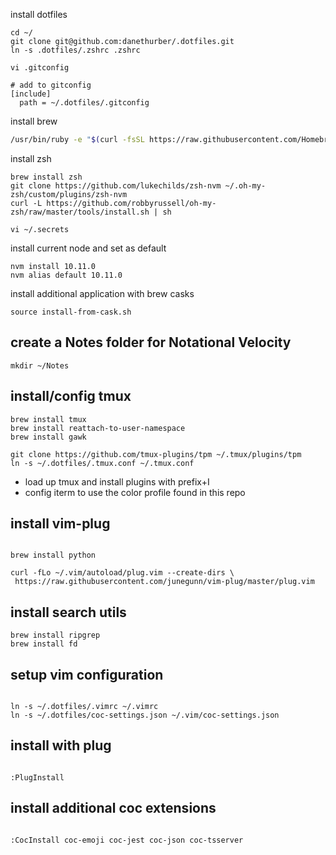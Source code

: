 install dotfiles

```
cd ~/
git clone git@github.com:danethurber/.dotfiles.git
ln -s .dotfiles/.zshrc .zshrc

vi .gitconfig

# add to gitconfig
[include]
  path = ~/.dotfiles/.gitconfig
```

install brew

```bash
/usr/bin/ruby -e "$(curl -fsSL https://raw.githubusercontent.com/Homebrew/install/master/install)"
```

install zsh

```
brew install zsh
git clone https://github.com/lukechilds/zsh-nvm ~/.oh-my-zsh/custom/plugins/zsh-nvm
curl -L https://github.com/robbyrussell/oh-my-zsh/raw/master/tools/install.sh | sh
```

```
vi ~/.secrets
```

install current node and set as default

```
nvm install 10.11.0
nvm alias default 10.11.0
```

install additional application with brew casks

```
source install-from-cask.sh
```

## create a Notes folder for Notational Velocity

```
mkdir ~/Notes

```

## install/config tmux

```
brew install tmux
brew install reattach-to-user-namespace
brew install gawk

git clone https://github.com/tmux-plugins/tpm ~/.tmux/plugins/tpm
ln -s ~/.dotfiles/.tmux.conf ~/.tmux.conf
```

- load up tmux and install plugins with prefix+I
- config iterm to use the color profile found in this repo

## install vim-plug

```

brew install python

curl -fLo ~/.vim/autoload/plug.vim --create-dirs \
 https://raw.githubusercontent.com/junegunn/vim-plug/master/plug.vim

```

## install search utils

```
brew install ripgrep
brew install fd

```

## setup vim configuration

```

ln -s ~/.dotfiles/.vimrc ~/.vimrc
ln -s ~/.dotfiles/coc-settings.json ~/.vim/coc-settings.json

```

## install with plug

```

:PlugInstall

```

## install additional coc extensions

```

:CocInstall coc-emoji coc-jest coc-json coc-tsserver

```
